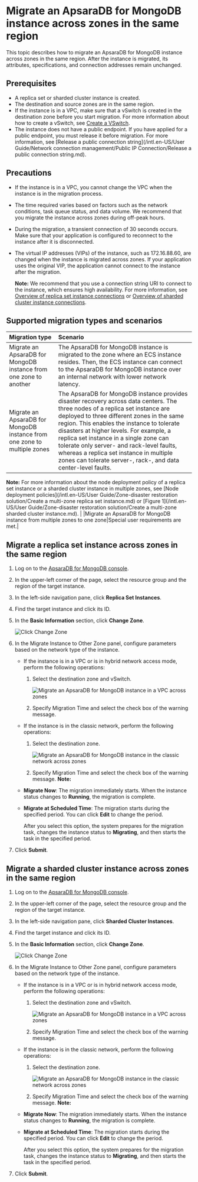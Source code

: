 # Migrate an ApsaraDB for MongoDB instance across zones in the same region

This topic describes how to migrate an ApsaraDB for MongoDB instance across zones in the same region. After the instance is migrated, its attributes, specifications, and connection addresses remain unchanged.

## Prerequisites

-   A replica set or sharded cluster instance is created.
-   The destination and source zones are in the same region.
-   If the instance is in a VPC, make sure that a vSwitch is created in the destination zone before you start migration. For more information about how to create a vSwitch, see [Create a VSwitch](https://www.alibabacloud.com/help/zh/doc-detail/65387.htm).
-   The instance does not have a public endpoint. If you have applied for a public endpoint, you must release it before migration. For more information, see [Release a public connection string](/intl.en-US/User Guide/Network connection management/Public IP Connection/Release a public connection string.md).

## Precautions

-   If the instance is in a VPC, you cannot change the VPC when the instance is in the migration process.
-   The time required varies based on factors such as the network conditions, task queue status, and data volume. We recommend that you migrate the instance across zones during off-peak hours.
-   During the migration, a transient connection of 30 seconds occurs. Make sure that your application is configured to reconnect to the instance after it is disconnected.
-   The virtual IP addresses \(VIPs\) of the instance, such as 172.16.88.60, are changed when the instance is migrated across zones. If your application uses the original VIP, the application cannot connect to the instance after the migration.

    **Note:** We recommend that you use a connection string URI to connect to the instance, which ensures high availability. For more information, see [Overview of replica set instance connections]() or [Overview of sharded cluster instance connections]().


## Supported migration types and scenarios

|Migration type|Scenario|
|:-------------|:-------|
|Migrate an ApsaraDB for MongoDB instance from one zone to another|The ApsaraDB for MongoDB instance is migrated to the zone where an ECS instance resides. Then, the ECS instance can connect to the ApsaraDB for MongoDB instance over an internal network with lower network latency.|
|Migrate an ApsaraDB for MongoDB instance from one zone to multiple zones|The ApsaraDB for MongoDB instance provides disaster recovery across data centers. The three nodes of a replica set instance are deployed to three different zones in the same region. This enables the instance to tolerate disasters at higher levels. For example, a replica set instance in a single zone can tolerate only server- and rack-level faults, whereas a replica set instance in multiple zones can tolerate server-, rack-, and data center-level faults.

**Note:** For more information about the node deployment policy of a replica set instance or a sharded cluster instance in multiple zones, see [Node deployment policies](/intl.en-US/User Guide/Zone-disaster restoration solution/Create a multi-zone replica set instance.md) or [Figure 1](/intl.en-US/User Guide/Zone-disaster restoration solution/Create a multi-zone sharded cluster instance.md). |
|Migrate an ApsaraDB for MongoDB instance from multiple zones to one zone|Special user requirements are met.|

## Migrate a replica set instance across zones in the same region

1.  Log on to the [ApsaraDB for MongoDB console](https://mongodb.console.aliyun.com/).

2.  In the upper-left corner of the page, select the resource group and the region of the target instance.

3.  In the left-side navigation pane, click **Replica Set Instances**.

4.  Find the target instance and click its ID.

5.  In the **Basic Information** section, click **Change Zone**.

    ![Click Change Zone](https://static-aliyun-doc.oss-accelerate.aliyuncs.com/assets/img/en-US/2835298951/p44911.png)

6.  In the Migrate Instance to Other Zone panel, configure parameters based on the network type of the instance.

    -   If the instance is in a VPC or is in hybrid network access mode, perform the following operations:
        1.  Select the destination zone and vSwitch.

            ![Migrate an ApsaraDB for MongoDB instance in a VPC across zones](https://static-aliyun-doc.oss-accelerate.aliyuncs.com/assets/img/en-US/2835298951/p94218.png)

        2.  Specify Migration Time and select the check box of the warning message.
    -   If the instance is in the classic network, perform the following operations:
        1.  Select the destination zone.

            ![Migrate an ApsaraDB for MongoDB instance in the classic network across zones](https://static-aliyun-doc.oss-accelerate.aliyuncs.com/assets/img/en-US/2835298951/p94219.png)

        2.  Specify Migration Time and select the check box of the warning message.
    **Note:**

    -   **Migrate Now**: The migration immediately starts. When the instance status changes to **Running**, the migration is complete.
    -   **Migrate at Scheduled Time**: The migration starts during the specified period. You can click **Edit** to change the period.

        After you select this option, the system prepares for the migration task, changes the instance status to **Migrating**, and then starts the task in the specified period.

7.  Click **Submit**.


## Migrate a sharded cluster instance across zones in the same region

1.  Log on to the [ApsaraDB for MongoDB console](https://mongodb.console.aliyun.com/).

2.  In the upper-left corner of the page, select the resource group and the region of the target instance.

3.  In the left-side navigation pane, click **Sharded Cluster Instances**.

4.  Find the target instance and click its ID.

5.  In the **Basic Information** section, click **Change Zone**.

    ![Click Change Zone](https://static-aliyun-doc.oss-accelerate.aliyuncs.com/assets/img/en-US/2835298951/p44911.png)

6.  In the Migrate Instance to Other Zone panel, configure parameters based on the network type of the instance.

    -   If the instance is in a VPC or is in hybrid network access mode, perform the following operations:
        1.  Select the destination zone and vSwitch.

            ![Migrate an ApsaraDB for MongoDB instance in a VPC across zones](https://static-aliyun-doc.oss-accelerate.aliyuncs.com/assets/img/en-US/2835298951/p94220.png)

        2.  Specify Migration Time and select the check box of the warning message.
    -   If the instance is in the classic network, perform the following operations:
        1.  Select the destination zone.

            ![Migrate an ApsaraDB for MongoDB instance in the classic network across zones](https://static-aliyun-doc.oss-accelerate.aliyuncs.com/assets/img/en-US/2835298951/p94221.png)

        2.  Specify Migration Time and select the check box of the warning message.
    **Note:**

    -   **Migrate Now**: The migration immediately starts. When the instance status changes to **Running**, the migration is complete.
    -   **Migrate at Scheduled Time**: The migration starts during the specified period. You can click **Edit** to change the period.

        After you select this option, the system prepares for the migration task, changes the instance status to **Migrating**, and then starts the task in the specified period.

7.  Click **Submit**.


